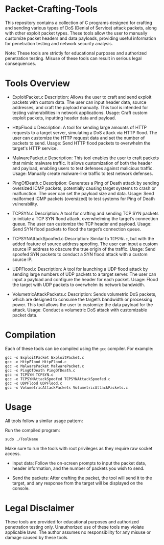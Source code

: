 # Packet-Crafting-Tools

This repository contains a collection of C programs designed for crafting and sending various types of DoS (Denial of Service) attack packets, along with other exploit packet types. These tools allow the user to manually customize packet headers and data payloads, providing useful information for penetration testing and network security analysis.

Note: These tools are strictly for educational purposes and authorized penetration testing. Misuse of these tools can result in serious legal consequences.

# Tools Overview

- ExploitPacket.c
Description: Allows the user to craft and send exploit packets with custom data. The user can input header data, source addresses, and craft the payload manually. This tool is intended for testing vulnerabilities in network applications.
Usage: Craft custom exploit packets, inputting header data and payload.

- HttpFlood.c
Description: A tool for sending large amounts of HTTP requests to a target server, simulating a DoS attack via HTTP flood. The user can customize the HTTP request data and set the number of packets to send.
Usage: Send HTTP flood packets to overwhelm the target's HTTP service.

- MalwarePacket.c
Description: This tool enables the user to craft packets that mimic malware traffic. It allows customization of both the header and payload, enabling users to test defenses against malicious traffic.
Usage: Manually create malware-like traffic to test network defenses.

- PingOfDeath.c
Description: Generates a Ping of Death attack by sending oversized ICMP packets, potentially causing target systems to crash or malfunction. The user can set the payload size and data.
Usage: Send malformed ICMP packets (oversized) to test systems for Ping of Death vulnerability.

- TCPSYN.c
Description: A tool for crafting and sending TCP SYN packets to initiate a TCP SYN flood attack, overwhelming the target’s connection queue. The user can customize the TCP header and payload.
Usage: Send SYN flood packets to flood the target’s connection queue.

- TCPSYNAttackSpoofed.c
Description: Similar to `TCPSYN.c`, but with the added feature of source address spoofing. The user can input a custom source IP address to obscure the true origin of the traffic.
Usage: Send spoofed SYN packets to conduct a SYN flood attack with a custom source IP.

- UDPFlood.c
Description: A tool for launching a UDP flood attack by sending large numbers of UDP packets to a target server. The user can input a payload and configure the header for each packet.
Usage: Flood the target with UDP packets to overwhelm its network bandwidth.

- VolumetricAttackPackets.c
Description: Sends volumetric DoS packets, which are designed to consume the target’s bandwidth or processing power. This tool allows the user to customize the data payload for the attack.
Usage: Conduct a volumetric DoS attack with customizable packet data.

# Compilation

Each of these tools can be compiled using the `gcc` compiler. For example:

```
gcc -o ExploitPacket ExploitPacket.c
gcc -o HttpFlood HttpFlood.c
gcc -o MalwarePacket MalwarePacket.c
gcc -o PingOfDeath PingOfDeath.c
gcc -o TCPSYN TCPSYN.c
gcc -o TCPSYNAttackSpoofed TCPSYNAttackSpoofed.c
gcc -o UDPFlood UDPFlood.c
gcc -o VolumetricAttackPackets VolumetricAttackPackets.c

```

# Usage

All tools follow a similar usage pattern:

Run the compiled program:
```
sudo ./ToolName
```
Make sure to run the tools with root privileges as they require raw socket access.

- Input data: Follow the on-screen prompts to input the packet data, header information, and the number of packets you wish to send.

- Send the packets: After crafting the packet, the tool will send it to the target, and any response from the target will be displayed on the console.

# Legal Disclaimer

These tools are provided for educational purposes and authorized penetration testing only. Unauthorized use of these tools may violate applicable laws. The author assumes no responsibility for any misuse or damage caused by these tools.
